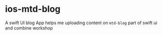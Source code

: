 # ios-mtd-blog
A swift UI blog App helps me uploading content on `mtd-blog` part of swift ui and combine workshop 
